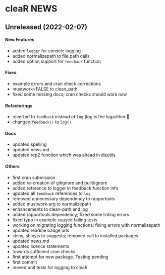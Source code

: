 # cleaR NEWS

## Unreleased (2022-02-07)

#### New Features

* added `logger` for console logging
* added normalizepath to file.path calls
* added option support for `feedback` function
#### Fixes

* example errors and cran check corrections
* mustwork=FALSE to clean_path
* fixed some missing docs; cran checks should work now
#### Refactorings

* reverted to `feedback` instead of `log` (log is the logarithm :facepalm:
* changed `feedback()` to `log()`
#### Docs

* updated spelling
* updated news.md
* updated rep2 function which was ahead in dizutils
#### Others

* first cran submission
* added re-creation of gitignore and buildignore
* added reference to logger in feedback function info
* updated all `feedback` references to `log`
* removed unnecessary dependency to rapportools
* added mustwork-arg to normalizepath
* enhancements to clean-path and log
* added rapportools dependency; fixed śome linting errors
* fixed typo in example caused failing tests
* working on migrating logging functions; fixing errors with normalizepath
* updated readme badge urls
* shiny, shinyjs to suggests; removed call to installed.packages
* updated news.md
* updated licence statements
* towards sufficient cran checks
* first attempt for new package. Testing pending
* first commit
* moved unit tests for logging to cleaR
